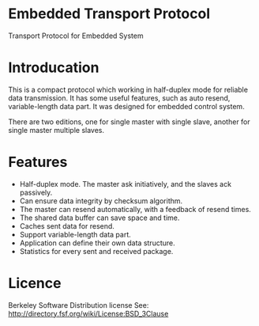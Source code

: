 Embedded Transport Protocol
===========================

Transport Protocol for Embedded System

Introducation
=============

This is a compact protocol which working in half-duplex mode for reliable data
transmission. It has some useful features, such as auto resend, variable-length
data part. It was designed for embedded control system.

There are two editions, one for single master with single slave, another for
single master multiple slaves.

Features
========

* Half-duplex mode. The master ask initiatively, and the slaves ack passively.
* Can ensure data integrity by checksum algorithm.
* The master can resend automatically, with a feedback of resend times.
* The shared data buffer can save space and time.
* Caches sent data for resend.
* Support variable-length data part.
* Application can define their own data structure.
* Statistics for every sent and received package.

Licence
=======

Berkeley Software Distribution license
See: http://directory.fsf.org/wiki/License:BSD_3Clause














